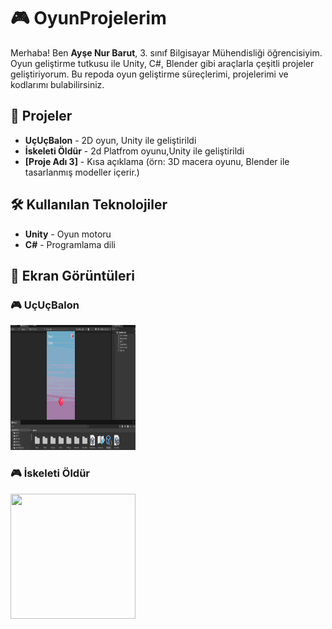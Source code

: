 # 🎮 OyunProjelerim

Merhaba! Ben **Ayşe Nur Barut**, 3. sınıf Bilgisayar Mühendisliği öğrencisiyim. Oyun geliştirme tutkusu ile Unity, C#, Blender gibi araçlarla çeşitli projeler geliştiriyorum. Bu repoda oyun geliştirme süreçlerimi, projelerimi ve kodlarımı bulabilirsiniz.

## 🚀 Projeler
- **UçUçBalon** - 2D oyun, Unity ile geliştirildi 
- **İskeleti Öldür** - 2d Platfrom oyunu,Unity ile geliştirildi 
- **[Proje Adı 3]** - Kısa açıklama (örn: 3D macera oyunu, Blender ile tasarlanmış modeller içerir.)

## 🛠️ Kullanılan Teknolojiler
- **Unity** - Oyun motoru  
- **C#** - Programlama dili  

## 📸 Ekran Görüntüleri
### 🎮 UçUçBalon
<img src="uçuçbalon.png" width="200" height="200">

### 🎮 İskeleti Öldür
<img src="iskeletioyun" width="200" height="200">


